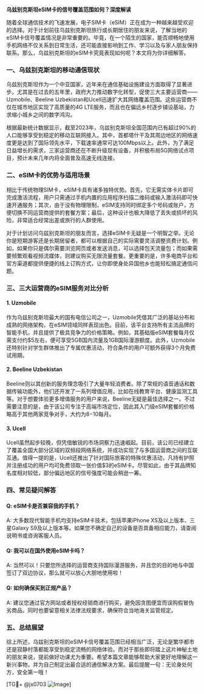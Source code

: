 **乌兹别克斯坦eSIM卡的信号覆盖范围如何？深度解读**

随着全球通信技术的飞速发展，电子SIM卡（eSIM）正在成为一种越来越受欢迎的选择。对于计划前往乌兹别克斯坦旅行或长期居住的朋友来说，了解当地的eSIM卡信号覆盖情况是非常重要的。毕竟，在一个陌生的国家，能否顺畅地使用手机网络不仅关系到日常生活，还可能直接影响到工作、学习以及与家人朋友保持联系。那么，乌兹别克斯坦的eSIM卡究竟表现如何呢？本文将为你详细解答。

### 一、乌兹别克斯坦的移动通信现状

乌兹别克斯坦作为一个中亚国家，近年来在通信基础设施建设方面取得了显著进步。尤其是在过去的五年里，政府大力推动数字化转型，促使三大主要运营商——Uzmobile、Beeline Uzbekistan和Ucell迅速扩大其网络覆盖范围。这些运营商不仅在城市地区实现了高质量的4G LTE服务，而且也在偏远乡村逐步铺设基站，力求缩小城乡之间的数字鸿沟。

根据最新统计数据显示，截至2023年，乌兹别克斯坦全国范围内已有超过90%的人口能够享受到稳定的移动互联网接入。其中，首都塔什干及其周边地区的网络速度更是达到了国际领先水平，下载速率通常可达100Mbps以上。此外，为了满足日益增长的需求，三家运营商还在不断升级现有设备，并积极布局5G网络试点项目，预计未来几年内将全面普及高速无线连接。

### 二、eSIM卡的优势与适用场景

相比于传统物理SIM卡，eSIM卡具有诸多独特优势。首先，它无需实体卡片即可完成激活流程，用户只需通过手机内置的应用程序扫描二维码或输入激活码即可快速开通服务；其次，由于没有物理限制，eSIM支持同时绑定多个号码或账户，方便切换不同运营商提供的套餐方案；最后，这种设计也极大降低了丢失或损坏的风险，非常适合经常出差或旅行的人群使用。

对于计划访问乌兹别克斯坦的朋友而言，选择eSIM卡无疑是一个明智之举。无论你是短期游客还是长期居留者，都可以根据自己的实际需要灵活调整资费计划。例如，如果你只是偶尔需要浏览网页或者发送消息，可以选择包天流量包；而如果需要频繁观看视频流媒体，则建议购买无限流量套餐。更重要的是，许多电商平台和官方渠道都提供便捷的线上订购方式，让你即使身处异国他乡也能轻松搞定通信问题。

### 三、三大运营商的eSIM服务对比分析

#### 1. Uzmobile
作为乌兹别克斯坦最大的国有电信公司之一，Uzmobile凭借其广泛的基站分布和成熟的网络架构，在eSIM领域同样表现出色。目前，该平台支持所有主流品牌的智能手机，并且提供了极具竞争力的价格策略。例如，其基础版eSIM套餐每月仅需支付约$5左右，便可享受5GB国内流量及1GB国际漫游额度。此外，Uzmobile还特别针对学生群体推出了专属优惠活动，符合条件的用户可额外获得3个月免费试用期。

#### 2. Beeline Uzbekistan
Beeline则以其创新的服务理念吸引了大量年轻消费者。除了常规的语音通话和数据传输功能外，他们还开发了一系列增值应用，比如在线教育平台、健康监测工具等。对于想要体验更多增值服务的用户来说，Beeline无疑是最佳选择之一。不过需要注意的是，由于该公司专注于高端市场定位，因此其入门级eSIM套餐的价格略高于其他两家竞争对手，大约为$8-$10每月。

#### 3. Ucell
Ucell虽然起步较晚，但凭借敏锐的市场洞察力迅速崛起。目前，该公司已经建立了覆盖全国大部分区域的双频段网络系统，并成功实现了与多国运营商之间的互联互通。值得一提的是，Ucell还推出了针对国际旅客的特殊优惠活动，凡持有护照并注册成功的用户均可免费领取一张价值$3的eSIM卡。尽管如此，由于其品牌知名度相对较低，部分偏远地区的信号强度可能会稍逊一筹。

### 四、常见疑问解答

#### Q: eSIM卡是否兼容我的手机？
A: 大多数现代智能手机均支持eSIM卡技术，包括苹果iPhone XS及以上版本、三星Galaxy S9及以上版本等。如果您不确定自己的设备是否具备相应能力，请查阅说明书或咨询客服人员。

#### Q: 我可以在国外使用eSIM卡吗？
A: 当然可以！只要您所选择的运营商支持国际漫游服务，并且您的目的地与中国签订了双边协议，那么就可以放心大胆地使用啦！

#### Q: 如何确保买到正规产品？
A: 建议您通过官方网站或者授权经销商进行购买，避免因贪图便宜而误购假冒伪劣商品。同时也要留意相关法律法规要求，确保符合当地海关监管规定。

### 五、总结展望

综上所述，乌兹别克斯坦的eSIM卡信号覆盖范围已经相当广泛，无论是繁华都市还是寂静村落都能享受到稳定流畅的网络体验。而对于那些即将踏上这片神秘土地的朋友来说，提前做好功课尤为重要。希望本篇文章能够帮助大家更好地理解这一新兴事物，并为自己制定出最合适的通信解决方案。最后提醒一句：无论身处何方，安全第一哦！

[TG💪+ @jx0703 ![Image](https://github.com/user-attachments/assets/dbca1d08-cadb-493c-b0ec-ad6f7a83f270)]